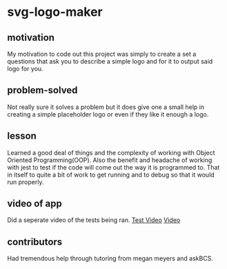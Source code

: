 # svg-logo-maker

## motivation

 My motivation to code out this project was simply to create a set a questions that ask you to describe a simple logo and for it to output said logo for you.

 ## problem-solved

  Not really sure it solves a problem but it does give one a small help in creating a simple placeholder logo or even if they like it enough a logo.

## lesson
 
 Learned a good deal of things and the complexity of working with Object Oriented Programming(OOP). Also the benefit and headache of working with jest to test if the code will come out the way it is programmed to. That in itself to quite a bit of work to get running and to debug so that it would run properly.

## video of app 

 Did a seperate video of the tests being ran.
 [Test Video](https://drive.google.com/file/d/1DkJG5RtVwRC_hHW1BMcTtOm4GBKmS-63/view)
 [Video](https://drive.google.com/file/d/1UYCJ37hN6ECIWo7YidMiWymCio_0zcBz/view)

## contributors
 
 Had tremendous help through tutoring from megan meyers and askBCS.